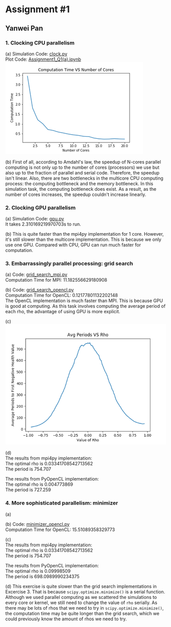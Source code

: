 # Assignment #1



## Yanwei Pan



### 1. Clocking CPU parallelism

(a)  Simulation Code: [clock.py](https://github.com/Panyw97/LargeScaleComputing_S20/blob/master/Assignment%201/clock.py)  
  Plot Code: [Assignment1_Q1(a).ipynb](https://colab.research.google.com/github/jonclindaniel/LargeScaleComputing_S20/blob/master/Labs/Lab%202%20PyOpenCL/Lab_2_PyOpenCL_Random_Walk_Tutorial.ipynb#scrollTo=lzORBsZvrhVt)
  ![plot](https://github.com/Panyw97/LargeScaleComputing_S20/blob/master/Assignment%201/health_simulation_mpi.png)

(b) First of all, according to Amdahl's law, the speedup of N-cores parallel computing is not only up to the number of cores (processors) we use but also up to the fraction of parallel and serial code. Therefore, the speedup isn't linear. Also, there are two bottlenecks in the multicore CPU computing process: the computing bottleneck and the memory bottleneck. In this simulation task, the computing bottleneck does exist. As a result, as the number of cores increases, the speedup couldn't increase linearly.  

### 2. Clocking GPU parallelism

(a) Simulation Code: [gpu.py](https://github.com/Panyw97/LargeScaleComputing_S20/blob/master/Assignment%201/gpu.py)  
It takes 2.310169219970703s to run.

(b) This is quite faster than the mpi4py implementation for 1 core. However, it's still slower than the multicore implementation. This is because we only use one GPU. Compared with CPU, GPU can run much faster for computation.

### 3. Embarrassingly parallel processing: grid search

(a) Code: [grid_search_mpi.py](https://github.com/Panyw97/LargeScaleComputing_S20/blob/master/Assignment%201/grid_search_mpi.py)  
Computation Time for MPI: 11.182556629180908 

(b) Code: [grid_search_opencl.py](https://github.com/Panyw97/LargeScaleComputing_S20/blob/master/Assignment%201/grid_search_opencl.py)  
Computation Time for OpenCL: 0.12177801132202148  
The OpenCL implementation is much faster than MPI. This is because GPU is good at computing. As this task involves computing the average period of each rho, the advantage of using GPU is more explicit.

(c) ![plot](https://github.com/Panyw97/LargeScaleComputing_S20/blob/master/Assignment%201/Avg%20Periods%20VS%20Rho.png)

(d)    
The results from mpi4py implementation:  
    The optimal rho is 0.03341708542713562  
    The period is 754.707  
  
The results from PyOpenCL implementation:  
    The optimal rho is 0.004773869  
    The period is 727.259  

### 4. More sophisticated parallelism: minimizer

(a)

(b)  Code: [minimizer_opencl.py](https://github.com/Panyw97/LargeScaleComputing_S20/blob/master/Assignment%201/minimizer_opencl.py)  
Computation Time for OpenCL: 15.51089358329773  

(c)  
The results from mpi4py implementation:  
    The optimal rho is 0.03341708542713562  
    The period is 754.707  

The results from PyOpenCL implementation:  
    The optimal rho is 0.09998509  
    The period is 698.0989990234375  

(d) This exercise is quite slower than the grid search implementations in Excercise 3. That is because `scipy.optimize.minimize()` is a serial function. Although we used parallel computing as we scattered the simulations to every core or kernel, we still need to change the value of `rho` serially. As there may be lots of rhos that we need to try in `scipy.optimize.minimize()`, the computation time may be quite longer than the grid search, which we could previously know the amount of rhos we need to try.




